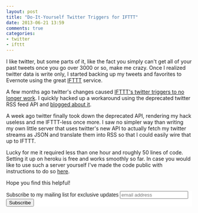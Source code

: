```yaml
---
layout: post
title: "Do-It-Yourself Twitter Triggers for IFTTT"
date: 2013-06-21 13:59
comments: true
categories: 
- twitter
- ifttt
---
```


I like twitter, but some parts of it, like the fact you simply can't get all of your past tweets once you go over 3000 or so, make me crazy. Once I realized twitter data is write only, I started backing up my tweets and favorites to Evernote using the great [IFTTT](http://ifttt.com) service.

A few months ago twitter's changes caused [IFTTT's twitter triggers to no longer work](http://thenextweb.com/apps/2012/09/20/ifttt-removes-twitter-triggers-comply-new-api-policies/). I quickly hacked up a workaround using the deprecated twitter RSS feed API and [blogged about it](http://www.codelord.net/2012/10/12/poor-mans-ifttt-twitter-triggers/).

A week ago twitter finally took down the deprecated API, rendering my hack useless and me IFTTT-less once more. I saw no simpler way than writing my own little server that uses twitter's new API to actually fetch my twitter streams as JSON and translate them into RSS so that I could easily wire that up to IFTTT.

Lucky for me it required less than one hour and roughly 50 lines of code. Setting it up on heroku is free and works smoothly so far. In case you would like to use such a server yourself I've made the code public with instructions to do so [here](https://github.com/abyx/fweets).

Hope you find this helpful!

<!-- Begin MailChimp Signup Form -->
<link href="http://cdn-images.mailchimp.com/embedcode/slim-081711.css" rel="stylesheet" type="text/css">
<style type="text/css">
    #mc_embed_signup{background:#fff; clear:left; font:14px Helvetica,Arial,sans-serif; }
    /* Add your own MailChimp form style overrides in your site stylesheet or in this style block.
       We recommend moving this block and the preceding CSS link to the HEAD of your HTML file. */
</style>
<div id="mc_embed_signup">
<form action="http://codelord.us6.list-manage.com/subscribe/post?u=78b36f07d7d2e7e91eb8deee3&amp;id=c9a8d439c8" method="post" id="mc-embedded-subscribe-form" name="mc-embedded-subscribe-form" class="validate" target="_blank" novalidate>
    <label for="mce-EMAIL">Subscribe to my mailing list for exclusive updates</label>
    <input type="email" value="" name="EMAIL" class="email" id="mce-EMAIL" placeholder="email address" required style="display: inline">
    <input type="submit" value="Subscribe" name="subscribe" id="mc-embedded-subscribe" class="button" style="display: inline">
</form>
</div>
<!--End mc_embed_signup-->
